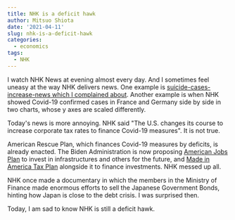 ```yaml
---
title: NHK is a deficit hawk
author: Mitsuo Shiota
date: '2021-04-11'
slug: nhk-is-a-deficit-hawk
categories:
  - economics
tags:
  - NHK
---
```


I watch NHK News at evening almost every day. And I sometimes feel uneasy at the way NHK delivers news. One example is [suicide-cases-increase-news which I complained about](https://mitsuoxv.rbind.io/2020/12/19/are-suicide-cases-rapidly-surging-in-japan/). Another example is when NHK showed Covid-19 confirmed cases in France and Germany side by side in two charts, whose y axes are scaled differently. 

Today's news is more annoying. NHK said "The U.S. changes its course to increase corporate tax rates to finance Covid-19 measures". It is not true.

American Rescue Plan, which finances Covid-19 measures by deficits, is already enacted. The Biden Administration is now proposing [American Jobs Plan](https://www.whitehouse.gov/briefing-room/statements-releases/2021/03/31/fact-sheet-the-american-jobs-plan/) to invest in infrastructures and others for the future, and [Made in America Tax Plan](https://home.treasury.gov/news/featured-stories/made-in-america-tax-plan-report) alongside it to finance investments. NHK messed up all.

NHK once made a documentary in which the members in the Ministry of Finance made enormous efforts to sell the Japanese Government Bonds, hinting how Japan is close to the debt crisis. I was surprised then.

Today, I am sad to know NHK is still a deficit hawk.

